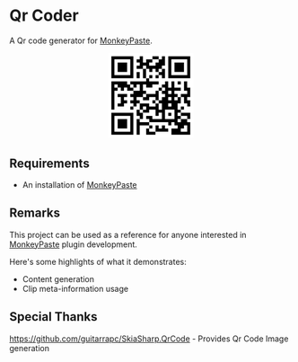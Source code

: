 # Qr Coder
A Qr code generator for [MonkeyPaste](https://www.monkeypaste.com).

<p style="text-align: center;"><img style="width: 30%" src="icon.png" /></p>

## Requirements
- An installation of [MonkeyPaste](https://www.monkeypaste.com/download) 
## Remarks
This project can be used as a reference for anyone interested in [MonkeyPaste](https://www.monkeypaste.com) plugin development.

Here's some highlights of what it demonstrates:
- Content generation
- Clip meta-information usage

## Special Thanks

https://github.com/guitarrapc/SkiaSharp.QrCode - Provides Qr Code Image generation